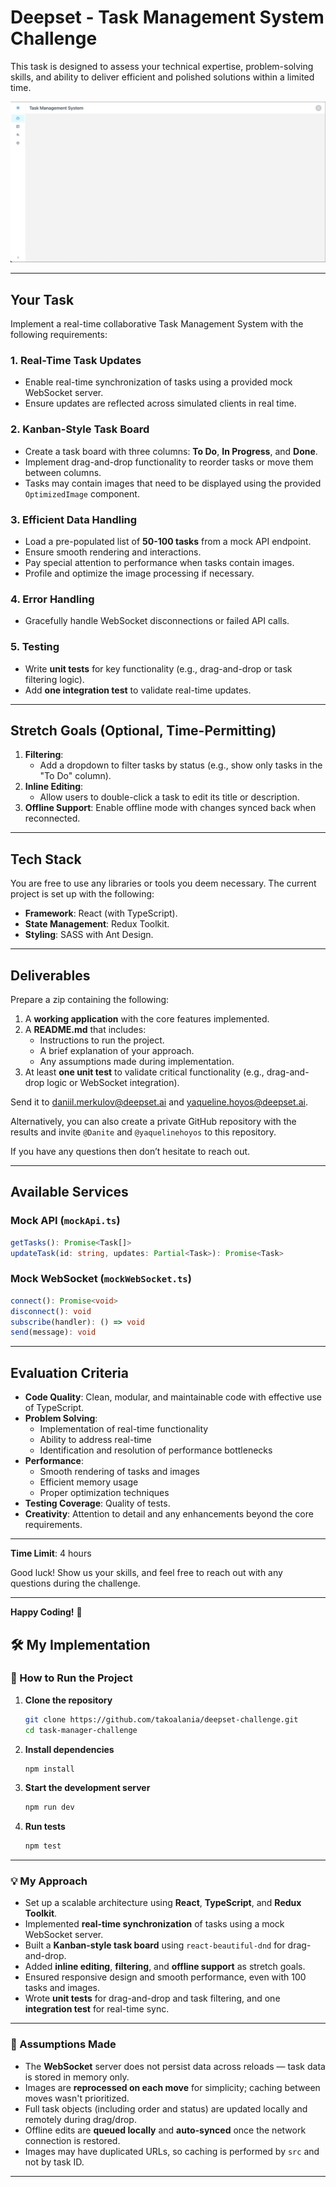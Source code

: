 # Deepset - Task Management System Challenge

This task is designed to assess your technical expertise, problem-solving skills, and ability to deliver efficient and polished solutions within a limited time.

![Task Management System Interface](./assets/task-manager-system.png)

---

## Your Task

Implement a real-time collaborative Task Management System with the following requirements:

### 1. Real-Time Task Updates

- Enable real-time synchronization of tasks using a provided mock WebSocket server.
- Ensure updates are reflected across simulated clients in real time.

### 2. Kanban-Style Task Board

- Create a task board with three columns: **To Do**, **In Progress**, and **Done**.
- Implement drag-and-drop functionality to reorder tasks or move them between columns.
- Tasks may contain images that need to be displayed using the provided `OptimizedImage` component.

### 3. Efficient Data Handling

- Load a pre-populated list of **50-100 tasks** from a mock API endpoint.
- Ensure smooth rendering and interactions.
- Pay special attention to performance when tasks contain images.
- Profile and optimize the image processing if necessary.

### 4. Error Handling

- Gracefully handle WebSocket disconnections or failed API calls.

### 5. Testing

- Write **unit tests** for key functionality (e.g., drag-and-drop or task filtering logic).
- Add **one integration test** to validate real-time updates.

---

## Stretch Goals (Optional, Time-Permitting)

1. **Filtering**:
   - Add a dropdown to filter tasks by status (e.g., show only tasks in the "To Do" column).
2. **Inline Editing**:
   - Allow users to double-click a task to edit its title or description.
3. **Offline Support**: Enable offline mode with changes synced back when reconnected.

---

## Tech Stack

You are free to use any libraries or tools you deem necessary. The current project is set up with the following:

- **Framework**: React (with TypeScript).
- **State Management**: Redux Toolkit.
- **Styling**: SASS with Ant Design.

---

## Deliverables

Prepare a zip containing the following:

1. A **working application** with the core features implemented.
2. A **README.md** that includes:
   - Instructions to run the project.
   - A brief explanation of your approach.
   - Any assumptions made during implementation.
3. At least **one unit test** to validate critical functionality (e.g., drag-and-drop logic or WebSocket integration).

Send it to [daniil.merkulov@deepset.ai](mailto:daniil.merkulov@deepset.ai) and [yaqueline.hoyos@deepset.ai](mailto:yaqueline.hoyos@deepset.ai).

Alternatively, you can also create a private GitHub repository with the results and invite `@Danite` and `@yaquelinehoyos` to this repository.

If you have any questions then don’t hesitate to reach out.

---

## Available Services

### Mock API (`mockApi.ts`)

```typescript
getTasks(): Promise<Task[]>
updateTask(id: string, updates: Partial<Task>): Promise<Task>
```

### Mock WebSocket (`mockWebSocket.ts`)

```typescript
connect(): Promise<void>
disconnect(): void
subscribe(handler): () => void
send(message): void
```

---

## Evaluation Criteria

- **Code Quality**: Clean, modular, and maintainable code with effective use of TypeScript.
- **Problem Solving**:
  - Implementation of real-time functionality
  - Ability to address real-time
  - Identification and resolution of performance bottlenecks
- **Performance**:
  - Smooth rendering of tasks and images
  - Efficient memory usage
  - Proper optimization techniques
- **Testing Coverage**: Quality of tests.
- **Creativity**: Attention to detail and any enhancements beyond the core requirements.

---

**Time Limit**: 4 hours

Good luck! Show us your skills, and feel free to reach out with any questions during the challenge.

---

**Happy Coding!** 🚀


## 🛠 My Implementation

### 🔧 How to Run the Project

1. **Clone the repository**
   ```bash
   git clone https://github.com/takoalania/deepset-challenge.git
   cd task-manager-challenge
   ```

2. **Install dependencies**
   ```bash
   npm install
   ```

3. **Start the development server**
   ```bash
   npm run dev
   ```

4. **Run tests**
   ```bash
   npm test
   ```

---

### 💡 My Approach

- Set up a scalable architecture using **React**, **TypeScript**, and **Redux Toolkit**.
- Implemented **real-time synchronization** of tasks using a mock WebSocket server.
- Built a **Kanban-style task board** using `react-beautiful-dnd` for drag-and-drop.
- Added **inline editing**, **filtering**, and **offline support** as stretch goals.
- Ensured responsive design and smooth performance, even with 100 tasks and images.
- Wrote **unit tests** for drag-and-drop and task filtering, and one **integration test** for real-time sync.

---

### 🧠 Assumptions Made

- The **WebSocket** server does not persist data across reloads — task data is stored in memory only.
- Images are **reprocessed on each move** for simplicity; caching between moves wasn't prioritized.
- Full task objects (including order and status) are updated locally and remotely during drag/drop.
- Offline edits are **queued locally** and **auto-synced** once the network connection is restored.
- Images may have duplicated URLs, so caching is performed by `src` and not by task ID.

---